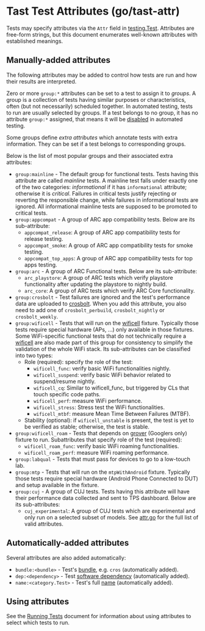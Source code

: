 # Tast Test Attributes (go/tast-attr)

Tests may specify attributes via the `Attr` field in [testing.Test]. Attributes
are free-form strings, but this document enumerates well-known attributes with
established meanings.

## Manually-added attributes

The following attributes may be added to control how tests are run and how their
results are interpreted.

Zero or more `group:*` attributes can be set to a test to assign it to
*groups*. A group is a collection of tests having similar purposes or
characteristics, often (but not necessarily) scheduled together.
In automated testing, tests to run are usually selected by groups.
If a test belongs to no group, it has no attribute `group:*` assigned, that
means it will be [disabled] in automated testing.

Some groups define *extra attributes* which annotate tests with extra
information. They can be set if a test belongs to corresponding groups.

Below is the list of most popular groups and their associated extra attributes:

*   `group:mainline` - The default group for functional tests. Tests having
    this attribute are called *mainline* tests. A mainline test falls under
    exactly one of the two categories: *informational* if it has `informational`
    attribute; otherwise it is *critical*.
    Failures in critical tests justify rejecting or reverting the responsible
    change, while failures in informational tests are ignored.
    All informational mainline tests are supposed to be promoted to critical
    tests.
*   `group:appcompat` - A group of ARC app compatibility tests.
    Below are its sub-attribute:
     * `appcompat_release`: A group of ARC app compatibility tests for release testing.
     * `appcompat_smoke`: A group of ARC app compatibility tests for smoke testing.
     * `appcompat_top_apps`: A group of ARC app compatibility tests for top apps testing.
*   `group:arc` - A group of ARC Functional tests.
    Below are its sub-attribute:
     * `arc_playstore`: A group of ARC tests which verify playstore
     functionality after updating the playstore to nightly build.
     * `arc_core`: A group of ARC tests which verify ARC Core functionality.
*   `group:crosbolt` - Test failures are ignored and the test's performance data
    are uploaded to [crosbolt]. When you add this attribute, you also need to
    add one of `crosbolt_perbuild`, `crosbolt_nightly` or `crosbolt_weekly`.
*   `group:wificell` - Tests that will run on the [wificell] fixture. Typically
    those tests require special hardware (APs, ...) only available in those
    fixtures. Some WiFi-specific functional tests that do not technically
    require a [wificell] are also made part of this group for consistency to
    simplify the validation of the whole WiFi stack.
    Its sub-attributes can be classified into two types:
    *  Role (required): specify the role of the test:
       *  `wificell_func`: verify basic WiFi functionalities nightly.
       *  `wificell_suspend`: verify basic WiFi behavior related to
          suspend/resume nightly.
       *  `wificell_cq`: Similar to wificell_func, but triggered by CLs that
          touch specific code paths.
       *  `wificell_perf`: measure WiFi performance.
       *  `wificell_stress`: Stress test the WiFi functionalities.
       *  `wificell_mtbf`: measure Mean Time Between Failures (MTBF).
    *  Stability (optional): if `wificell_unstable` is present, the test is yet
       to be verified as stable; otherwise, the test is stable.
*   `group:wificell_roam` - Tests that depends on [grover] (Googlers only) fixture to run.
    Subattributes that specify role of the test (required):
    *  `wificell_roam_func`: verify basic WiFi roaming functionalities.
    *  `wificell_roam_perf`: measure WiFi roaming performance.
*   `group:labqual` - Tests that must pass for devices to go to a low-touch lab.
*   `group:mtp` - Tests that will run on the `mtpWithAndroid` fixture. Typically
    those tests require special hardware (Android Phone Connected to DUT) and setup
    available in the fixture.
*   `group:cuj` - A group of CUJ tests. Tests having this attribute will have their
    performance data collected and sent to TPS dashboard.
    Below are its sub-attributes:
    *  `cuj_experimental`: A group of CUJ tests which are experimental and only run
       on a selected subset of models.
See [attr.go] for the full list of valid attributes.

## Automatically-added attributes

Several attributes are also added automatically:

*   `bundle:<bundle>` - Test's [bundle], e.g. `cros` (automatically added).
*   `dep:<dependency>` - Test [software dependency] (automatically added).
*   `name:<category.Test>` - Test's full [name] (automatically added).

## Using attributes

See the [Running Tests] document for information about using attributes to
select which tests to run.

[testing.Test]: https://godoc.org/chromium.googlesource.com/chromiumos/platform/tast.git/src/chromiumos/tast/testing#Test
[crosbolt]: https://crosbolt.teams.x20web.corp.google.com/prod/crosbolt/index.html
[wificell]: https://chromium.googlesource.com/chromiumos/third_party/autotest/+/main/docs/wificell.md
[grover]: https://docs.google.com/document/d/1klnkcEpbG6_0BKeLXEN9ST13-w8gcNYG1xH80dlvt7U/edit# (Googlers only)
[attr.go]: https://chromium.googlesource.com/chromiumos/platform/tast/+/refs/heads/main/src/chromiumos/tast/internal/testing/attr.go
[bundle]: overview.md#Test-bundles
[software dependency]: test_dependencies.md
[name]: writing_tests.md#Test-names
[Running Tests]: running_tests.md
[disabled]: writing_tests.md#Disabling-tests